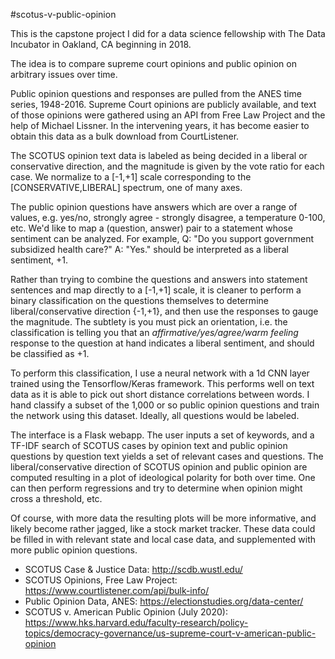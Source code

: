 #scotus-v-public-opinion

This is the capstone project I did for a data science fellowship with The Data Incubator
in Oakland, CA beginning in 2018.

The idea is to compare supreme court opinions and public opinion on arbitrary issues over time.

Public opinion questions and responses are pulled from the ANES time series, 1948-2016.
Supreme Court opinions are publicly available, and text of those opinions were gathered
using an API from Free Law Project and the help of Michael Lissner. In the intervening
years, it has become easier to obtain this data as a bulk download from CourtListener.

The SCOTUS opinion text data is labeled as being decided in a liberal or conservative direction, and the magnitude is given by the vote ratio for each case. We normalize to a [-1,+1] scale corresponding to the [CONSERVATIVE,LIBERAL] spectrum, one of many axes.

The public opinion questions have answers which are over a range of values, e.g. yes/no,
strongly agree - strongly disagree, a temperature 0-100, etc. We'd like to map a
(question, answer) pair to a statement whose sentiment can be analyzed. For example,
Q: "Do you support government subsidized health care?" A: "Yes." should be interpreted
as a liberal sentiment, +1.

Rather than trying to combine the questions and answers into statement sentences and
map directly to a [-1,+1] scale, it is cleaner to perform a binary classification on
the questions themselves to determine liberal/conservative direction {-1,+1}, and then
use the responses to gauge the magnitude. The subtlety is you must pick an orientation,
i.e. the classification is telling you that an *affirmative/yes/agree/warm feeling*
response to the question at hand indicates a liberal sentiment, and should be
classified as +1.

To perform this classification, I use a neural network with a 1d CNN layer trained
using the Tensorflow/Keras framework. This performs well on text data as it is
able to pick out short distance correlations between words. I hand classify a
subset of the 1,000 or so public opinion questions and train the network using
this dataset. Ideally, all questions would be labeled.

The interface is a Flask webapp. The user inputs a set of keywords, and a TF-IDF search of
SCOTUS cases by opinion text and public opinion questions by question text yields a set of relevant cases and questions. The liberal/conservative direction of SCOTUS opinion and public opinion are computed resulting in a plot of ideological polarity for both over time. One can then perform regressions and try to determine when opinion might cross a threshold, etc.

Of course, with more data the resulting plots will be more informative, and likely become
rather jagged, like a stock market tracker. These data could be filled in with relevant
state and local case data, and supplemented with more public opinion questions.

- SCOTUS Case & Justice Data: http://scdb.wustl.edu/
- SCOTUS Opinions, Free Law Project: https://www.courtlistener.com/api/bulk-info/
- Public Opinion Data, ANES: https://electionstudies.org/data-center/
- SCOTUS v. American Public Opinion (July 2020): https://www.hks.harvard.edu/faculty-research/policy-topics/democracy-governance/us-supreme-court-v-american-public-opinion
